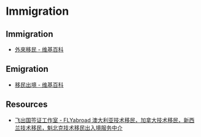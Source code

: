 # Immigration

## Immigration

- [外來移民 - 维基百科](https://zh.wikipedia.org/wiki/%E5%A4%96%E4%BE%86%E7%A7%BB%E6%B0%91)

## Emigration

- [移民出境 - 维基百科](https://zh.wikipedia.org/wiki/%E7%A7%BB%E6%B0%91%E5%87%BA%E5%A2%83)

## Resources

- [飞出国签证工作室 - FLYabroad 澳大利亚技术移民，加拿大技术移民，新西兰技术移民，魁北克技术移民出入境服务中介](http://ww2.flyabroadvisa.com/)
